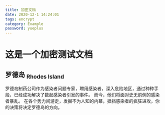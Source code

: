 ```yaml
---
title: 加密文档
date: 2020-12-1 14:24:01
tags: encrypt
category: Example
password: yueplus
---
```


# 这是一个加密测试文档

## 罗德岛 <sub>Rhodes Island</sub>

罗德岛制药公司作为感染者问题专家，聘用感染者，深入危险地区，通过种种手段，已经成功解决了数起感染者引发的事件。
而今，他们将面对史无前例的感染者暴乱。
在各个势力间游走，发掘不为人知的内幕，抵挡感染者的疯狂进攻，你的决策将决定罗德岛的方向。
